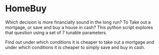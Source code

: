 # HomeBuy
Which decision is more financially sound in the long run? To Take out a mortgage, or save and buy a house in cash? This python script explores that question using a set of 7 tunable parameters. 

Find out under which conditions it is cheaper to take out a mortgage and under which conditions it is cheaper to simply save and buy in cash.
